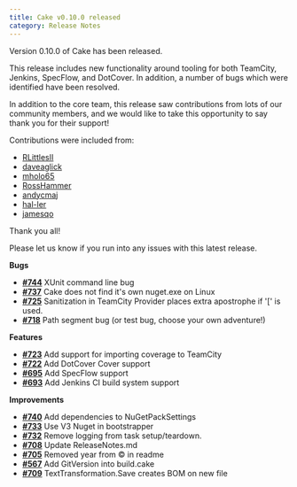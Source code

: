 ```yaml
---
title: Cake v0.10.0 released
category: Release Notes
---
```


Version 0.10.0 of Cake has been released.

This release includes new functionality around tooling for both TeamCity, Jenkins, SpecFlow, and DotCover.  In addition, a number of bugs which were identified have been resolved.

In addition to the core team, this release saw contributions from lots of our community members, and we would like to take this opportunity to say thank you for their support!

Contributions were included from:

 - [RLittlesII](https://github.com/RLittlesII)
 - [daveaglick](https://github.com/daveaglick)
 - [mholo65](https://github.com/mholo65)
 - [RossHammer](https://github.com/RossHammer)
 - [andycmaj](https://github.com/andycmaj)
 - [hal-ler](https://github.com/hal-ler)
 - [jamesqo](https://github.com/jamesqo) 

Thank you all!

Please let us know if you run into any issues with this latest release.

<!--excerpt-->

__Bugs__

- [__#744__](https://github.com/cake-build/cake/issues/744) XUnit command line bug
- [__#737__](https://github.com/cake-build/cake/issues/737) Cake does not find it's own nuget.exe on Linux
- [__#725__](https://github.com/cake-build/cake/issues/725) Sanitization in TeamCity Provider places extra apostrophe if '[' is used.
- [__#718__](https://github.com/cake-build/cake/issues/718) Path segment bug (or test bug, choose your own adventure!)

__Features__

- [__#723__](https://github.com/cake-build/cake/issues/723) Add support for importing coverage to TeamCity
- [__#722__](https://github.com/cake-build/cake/issues/722) Add DotCover Cover support
- [__#695__](https://github.com/cake-build/cake/issues/695) Add SpecFlow support
- [__#693__](https://github.com/cake-build/cake/issues/693) Add Jenkins CI build system support

__Improvements__

- [__#740__](https://github.com/cake-build/cake/issues/740) Add dependencies to NuGetPackSettings
- [__#733__](https://github.com/cake-build/cake/issues/733) Use V3 Nuget in bootstrapper
- [__#732__](https://github.com/cake-build/cake/issues/732) Remove logging from task setup/teardown.
- [__#708__](https://github.com/cake-build/cake/pull/708) Update ReleaseNotes.md
- [__#705__](https://github.com/cake-build/cake/pull/705) Removed year from © in readme
- [__#567__](https://github.com/cake-build/cake/issues/567) Add GitVersion into build.cake
- [__#709__](https://github.com/cake-build/cake/issues/709) TextTransformation.Save creates BOM on new file

